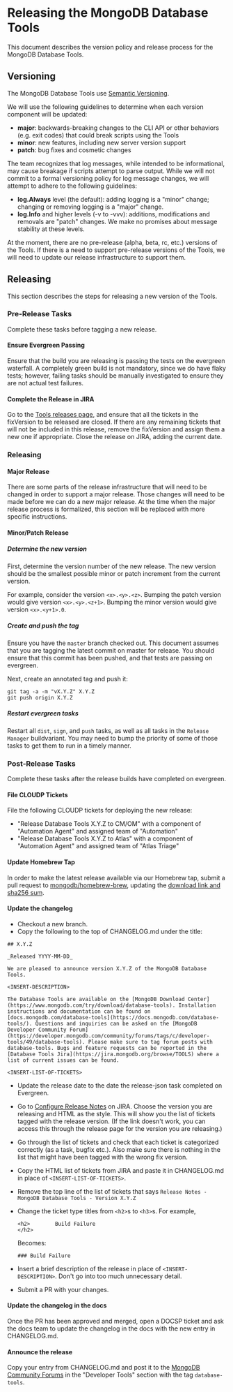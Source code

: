 # Releasing the MongoDB Database Tools

This document describes the version policy and release process for the MongoDB Database Tools.

## Versioning

The MongoDB Database Tools use [Semantic Versioning](https://semver.org/).

We will use the following guidelines to determine when each version component will be updated:
- **major**: backwards-breaking changes to the CLI API or other behaviors (e.g. exit codes) that could break scripts using the Tools
- **minor**: new features, including new server version support
- **patch**: bug fixes and cosmetic changes

The team recognizes that log messages, while intended to be informational, may cause breakage if scripts attempt to parse output.
While we will not commit to a formal versioning policy for log message changes, we will attempt to adhere to the following guidelines:
- **log.Always** level (the default): adding logging is a "minor" change; changing or removing logging is a "major" change.
- **log.Info** and higher levels (-v to -vvv): additions, modifications and removals are "patch" changes. We make no promises about message stability at these levels. 

At the moment, there are no pre-release (alpha, beta, rc, etc.) versions of the Tools.
If there is a need to support pre-release versions of the Tools, we will need to update our release infrastructure to support them.

## Releasing
This section describes the steps for releasing a new version of the Tools.

### Pre-Release Tasks
Complete these tasks before tagging a new release.

#### Ensure Evergreen Passing
Ensure that the build you are releasing is passing the tests on the evergreen waterfall.
A completely green build is not mandatory, since we do have flaky tests; however, failing tasks should be manually investigated to ensure they are not actual test failures.

#### Complete the Release in JIRA
Go to the [Tools releases page](https://jira.mongodb.org/projects/TOOLS?selectedItem=com.atlassian.jira.jira-projects-plugin%3Arelease-page&status=unreleased), and ensure that all the tickets in the fixVersion to be released are closed.
If there are any remaining tickets that will not be included in this release, remove the fixVersion and assign them a new one if appropriate.
Close the release on JIRA, adding the current date.

### Releasing

#### Major Release
There are some parts of the release infrastructure that will need to be changed in order to support a major release.
Those changes will need to be made before we can do a new major release.
At the time when the major release process is formalized, this section will be replaced with more specific instructions.

#### Minor/Patch Release
##### Determine the new version
First, determine the version number of the new release.
The new version should be the smallest possible minor or patch increment from the current version.

For example, consider the version `<x>.<y>.<z>`.
Bumping the patch version would give version `<x>.<y>.<z+1>`.
Bumping the minor version would give version `<x>.<y+1>.0`.

##### Create and push the tag
Ensure you have the `master` branch checked out.
This document assumes that you are tagging the latest commit on master for release.
You should ensure that this commit has been pushed, and that tests are passing on evergreen.

Next, create an annotated tag and push it:
```
git tag -a -m "vX.Y.Z" X.Y.Z
git push origin X.Y.Z
```

##### Restart evergreen tasks
Restart all `dist`, `sign`, and `push` tasks, as well as all tasks in the `Release Manager` buildvariant.
You may need to bump the priority of some of those tasks to get them to run in a timely manner.

### Post-Release Tasks
Complete these tasks after the release builds have completed on evergreen.

#### File CLOUDP Tickets
File the following CLOUDP tickets for deploying the new release:
- "Release Database Tools X.Y.Z to CM/OM" with a component of "Automation Agent" and assigned team of "Automation"
- "Release Database Tools X.Y.Z to Atlas" with a component of "Automation Agent" and assigned team of "Atlas Triage"

#### Update Homebrew Tap
In order to make the latest release available via our Homebrew tap, submit a pull request to [mongodb/homebrew-brew](https://github.com/mongodb/homebrew-brew), updating the [download link and sha256 sum](https://github.com/mongodb/homebrew-brew/blob/4ae91b18eebd313960de85c28d5592a3fa32110a/Formula/mongodb-database-tools.rb#L7-L8).

#### Update the changelog

- Checkout a new branch.
- Copy the following to the top of CHANGELOG.md under the title:

```
## X.Y.Z

_Released YYYY-MM-DD_

We are pleased to announce version X.Y.Z of the MongoDB Database Tools.

<INSERT-DESCRIPTION>

The Database Tools are available on the [MongoDB Download Center](https://www.mongodb.com/try/download/database-tools). Installation instructions and documentation can be found on [docs.mongodb.com/database-tools](https://docs.mongodb.com/database-tools/). Questions and inquiries can be asked on the [MongoDB Developer Community Forum](https://developer.mongodb.com/community/forums/tags/c/developer-tools/49/database-tools). Please make sure to tag forum posts with database-tools. Bugs and feature requests can be reported in the [Database Tools Jira](https://jira.mongodb.org/browse/TOOLS) where a list of current issues can be found.

<INSERT-LIST-OF-TICKETS>
```

- Update the release date to the date the release-json task completed on Evergreen. 
- Go to [Configure Release Notes](https://jira.mongodb.org/secure/ConfigureReleaseNote.jspa?projectId=12385) on JIRA. Choose the version you are releasing and HTML as the style. This will show you the list of tickets tagged with the release version. (If the link doesn't work, you can access this through the release page for the version you are releasing.)
- Go through the list of tickets and check that each ticket is categorized correctly (as a task, bugfix etc.). Also make sure there is nothing in the list that might have been tagged with the wrong fix version.
- Copy the HTML list of tickets from JIRA and paste it in CHANGELOG.md in place of `<INSERT-LIST-OF-TICKETS>`.
- Remove the top line of the list of tickets that says `Release Notes - MongoDB Database Tools - Version X.Y.Z`
- Change the ticket type titles from `<h2>`s to `<h3>`s. For example,

    ```
    <h2>        Build Failure
    </h2>
    ```

    Becomes:

    ```
    ### Build Failure
    ```
- Insert a brief description of the release in place of `<INSERT-DESCRIPTION>`. Don't go into too much unnecessary detail. 
- Submit a PR with your changes.

#### Update the changelog in the docs

Once the PR has been approved and merged, open a DOCSP ticket and ask the docs team to update the changelog in the docs with the new entry in CHANGELOG.md.

#### Announce the release

Copy your entry from CHANGELOG.md and post it to the [MongoDB Community Forums](https://developer.mongodb.com/community/forums/tags/c/developer-tools/49/database-tools) in the "Developer Tools" section with the tag `database-tools`.
